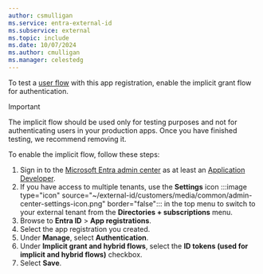 ```yaml
---
author: csmulligan
ms.service: entra-external-id
ms.subservice: external
ms.topic: include
ms.date: 10/07/2024
ms.author: cmulligan
ms.manager: celestedg
---
```


To test a [user flow](/entra/external-id/customers/how-to-user-flow-sign-up-sign-in-customers) with this app registration, enable the implicit grant flow for authentication.

> [!IMPORTANT]
> The implicit flow should be used only for testing purposes and not for authenticating users in your production apps. Once you have finished testing, we recommend removing it.

To enable the implicit flow, follow these steps:

1. Sign in to the [Microsoft Entra admin center](https://entra.microsoft.com) as at least an [Application Developer](~/identity/role-based-access-control/permissions-reference.md#application-developer).
1. If you have access to multiple tenants, use the **Settings** icon :::image type="icon" source="~/external-id/customers/media/common/admin-center-settings-icon.png" border="false"::: in the top menu to switch to your external tenant from the **Directories + subscriptions** menu.
1. Browse to **Entra ID** > **App registrations**.
1. Select the app registration you created.
1. Under **Manage**, select **Authentication**.
1. Under **Implicit grant and hybrid flows**, select the **ID tokens (used for implicit and hybrid flows)** checkbox.
1. Select **Save**.